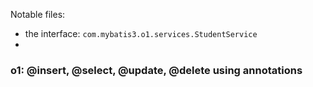 Notable files:

- the interface: `com.mybatis3.o1.services.StudentService`
- ​

### o1: @insert, @select, @update, @delete using annotations

